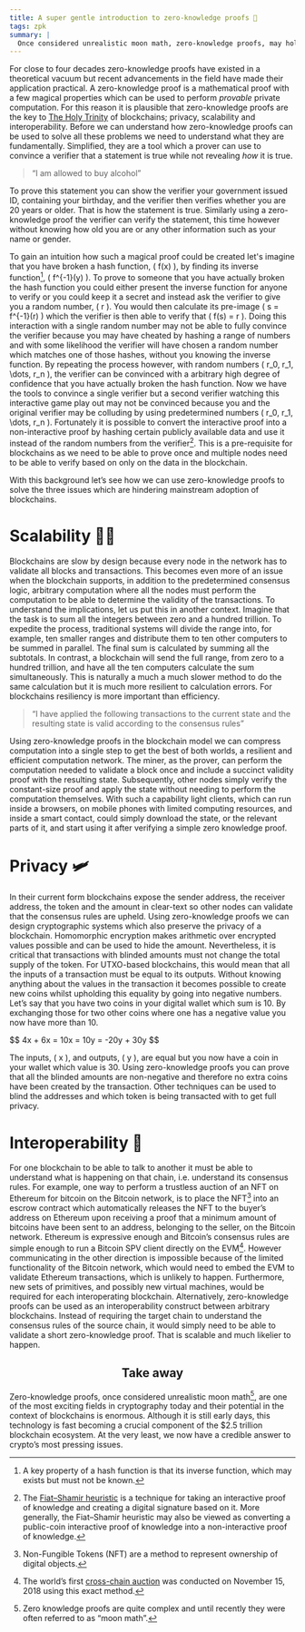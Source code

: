 ```yaml
---
title: A super gentle introduction to zero-knowledge proofs 🍄
tags: zpk
summary: |
  Once considered unrealistic moon math, zero-knowledge proofs, may hold the answer to some of the most pressing blockchain questions, like how will they scale and what about privacy? At the same time the zero-knowledge proofs are extremely ill-understood and inaccessible to most people. The aim is to develop an intuition for them, explain in simple terms how they can be used in the context of blockchains, and get you excited about their seemingly endless utility.
---
```


For close to four decades zero-knowledge proofs have existed in a theoretical vacuum but recent advancements in the field have made their application practical. A zero-knowledge proof is a mathematical proof with a few magical properties which can be used to perform *provable* private computation. For this reason it is plausible that zero-knowledge proofs are the key to [The Holy Trinity](/2021/01/the-holy-trinity/) of blockchains; privacy, scalability and interoperability. Before we can understand how zero-knowledge proofs can be used to solve all these problems we need to understand what they are fundamentally. Simplified, they are a tool which a prover can use to convince a verifier that a statement is true while not revealing *how* it is true. 

> “I am allowed to buy alcohol”

To prove this statement you can show the verifier your government issued ID, containing your birthday, and the verifier then verifies whether you are 20 years or older. That is how the statement is true. Similarly using a zero-knowledge proof the verifier can verify the statement, this time however without knowing how old you are or any other information such as your name or gender.

To gain an intuition how such a magical proof could be created let's imagine that you have broken a hash function, \( f(x) \), by finding its inverse function[^1], \( f^{-1}(y) \). To prove to someone that you have actually broken the hash function you could either present the inverse function for anyone to verify or you could keep it a secret and instead ask the verifier to give you a random number, \( r \). You would then calculate its pre-image \( s = f^{-1}(r) \) which the verifier is then able to verify that \( f(s) = r \). Doing this interaction with a single random number may not be able to fully convince the verifier because you may have cheated by hashing a range of numbers and with some likelihood the verifier will have chosen a random number which matches one of those hashes, without you knowing the inverse function. By repeating the process however, with random numbers \( r_0, r_1, \dots, r_n \), the verifier can be convinced with a arbitrary high degree of confidence that you have actually broken the hash function. Now we have the tools to convince a single verifier but a second verifier watching this interactive game play out may not be convinced because you and the original verifier may be colluding by using predetermined numbers \( r_0, r_1, \dots, r_n \). Fortunately it is possible to convert the interactive proof into a non-interactive proof by hashing certain publicly available data and use it instead of the random numbers from the verifier[^2]. This is a pre-requisite for blockchains as we need to be able to prove once and multiple nodes need to be able to verify based on only on the data in the blockchain.

With this background let’s see how we can use zero-knowledge proofs to solve the three issues which are hindering mainstream adoption of blockchains.

# Scalability 🧑‍🚀

Blockchains are slow by design because every node in the network has to validate all blocks and transactions. This becomes even more of an issue when the blockchain supports, in addition to the predetermined consensus logic, arbitrary computation where all the nodes must perform the computation to be able to determine the validity of the transactions. To understand the implications, let us put this in another context. Imagine that the task is to sum all the integers between zero and a hundred trillion. To expedite the process, traditional systems will divide the range into, for example, ten smaller ranges and distribute them to ten other computers to be summed in parallel. The final sum is calculated by summing all the subtotals. In contrast, a blockchain will send the full range, from zero to a hundred trillion, and have all the ten computers calculate the sum simultaneously. This is naturally a much a much slower method to do the same calculation but it is much more resilient to calculation errors. For blockchains resiliency is more important than efficiency. 

> “I have applied the following transactions to the current state and the resulting state is valid according to the consensus rules”

Using zero-knowledge proofs in the blockchain model we can compress computation into a single step to get the best of both worlds, a resilient and efficient computation network. The miner, as the prover, can perform the computation needed to validate a block once and include a succinct validity proof with the resulting state. Subsequently, other nodes simply verify the constant-size proof and apply the state without needing to perform the computation themselves. With such a capability light clients, which can run inside a browsers, on mobile phones with limited computing resources, and inside a smart contact, could simply download the state, or the relevant parts of it, and start using it after verifying a simple zero knowledge proof.

# Privacy 🛩

In their current form blockchains expose the sender address, the receiver address, the token and the amount in clear-text so other nodes can validate that the consensus rules are upheld. Using zero-knowledge proofs we can design cryptographic systems which also preserve the privacy of a blockchain. Homomorphic encryption makes arithmetic over encrypted values possible and can be used to hide the amount. Nevertheless, it is critical that transactions with blinded amounts must not change the total supply of the token. For UTXO-based blockchains, this would mean that all the inputs of a transaction must be equal to its outputs. Without knowing anything about the values in the transaction it becomes possible to create new coins whilst upholding this equality by going into negative numbers. Let’s say that you have two coins in your digital wallet which sum is 10. By exchanging those for two other coins where one has a negative value you now have more than 10.

\$$ 4x + 6x = 10x = 10y = -20y + 30y \$$

The inputs, \( x \), and outputs, \( y \), are equal but you now have a coin in your wallet which value is 30. Using zero-knowledge proofs you can prove that all the blinded amounts are non-negative and therefore no extra coins have been created by the transaction. Other techniques can be used to blind the addresses and which token is being transacted with to get full privacy. 

# Interoperability 📡

For one blockchain to be able to talk to another it must be able to understand what is happening on that chain, i.e. understand its consensus rules. For example, one way to perform a trustless auction of an NFT on Ethereum for bitcoin on the Bitcoin network, is to place the NFT[^3] into an escrow contract which automatically releases the NFT to the buyer’s address on Ethereum upon receiving a proof that a minimum amount of bitcoins have been sent to an address, belonging to the seller, on the Bitcoin network. Ethereum is expressive enough and Bitcoin’s consensus rules are simple enough to run a Bitcoin SPV client directly on the EVM[^4]. However communicating in the other direction is impossible because of the limited functionality of the Bitcoin network, which would need to embed the EVM to validate Ethereum transactions, which is unlikely to happen. Furthermore, new sets of primitives, and possibly new virtual machines, would be required for each interoperating blockchain. Alternatively, zero-knowledge proofs can be used as an interoperability construct between arbitrary blockchains. Instead of requiring the target chain to understand the consensus rules of the source chain, it would simply need to be able to validate a short zero-knowledge proof. That is scalable and much likelier to happen. 

<h2><center>Take away</center></h2>

Zero-knowledge proofs, once considered unrealistic moon math[^5], are one of the most exciting fields in cryptography today and their potential in the context of blockchains is enormous. Although it is still early days, this technology is fast becoming a crucial component of the $2.5 trillion blockchain ecosystem. At the very least, we now have a credible answer to crypto’s most pressing issues.

[^1]: A key property of a hash function is that its inverse function, which may exists but must not be known.

[^2]: The [Fiat–Shamir heuristic](https://en.wikipedia.org/wiki/Fiat%E2%80%93Shamir_heuristic) is a technique for taking an interactive proof of knowledge and creating a digital signature based on it. More generally, the Fiat–Shamir heuristic may also be viewed as converting a public-coin interactive proof of knowledge into a non-interactive proof of knowledge. 

[^3]: Non-Fungible Tokens (NFT) are a method to represent ownership of digital objects.

[^4]: The world’s first [cross-chain auction](https://medium.com/summa-technology/cross-chain-auction-technical-f16710bfe69f) was conducted on November 15, 2018 using this exact method.

[^5]: Zero knowledge proofs are quite complex and until recently they were often referred to as “moon math”.
